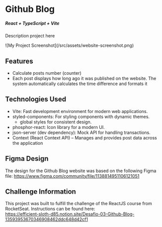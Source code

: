 # Github Blog

##### React + TypeScript + Vite

Description project here <edit here>

<edit below>
![My Project Screenshot](/src/assets/website-screenshot.png)

## Features

- Calculate posts number (counter)
- Each post displays how long ago it was published on the website. The system automatically calculates the time difference and formats it

## Technologies Used

- Vite: Fast development environment for modern web applications.
- styled-components: For styling components with dynamic themes.
    - global styles for consistent design.
- phosphor-react: Icon library for a modern UI.
- json-server (dev dependency): Mock API for handling transactions.
- Context (React Context API) – Manages and provides post data across the application


## Figma Design

The design for the Github Blog website was based on the following Figma file:
https://www.figma.com/community/file/1138814951106121051

## Challenge Information

This project was built to fulfill the challenge of the ReactJS course from RocketSeat.
Instructions can be found here:<br>
https://efficient-sloth-d85.notion.site/Desafio-03-Github-Blog-13593953670346908462ddc648d42cf1

